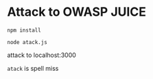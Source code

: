 # Attack to OWASP JUICE
`npm install`

`node atack.js`

attack to localhost:3000

`atack` is spell miss
